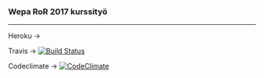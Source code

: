 ### Wepa RoR 2017 kurssityö
---
Heroku ->

Travis -> [![Build Status](https://travis-ci.org/mikkovalla/ratebeer_fixed.svg?branch=master)](https://travis-ci.org/mikkovalla/ratebeer_fixed)

Codeclimate -> [![CodeClimate](https://codeclimate.com/github/mikkovalla/ratebeer_fixed/badges/gpa.svg)](https://codeclimate.com/github/mikkovalla/ratebeer_fixed)
